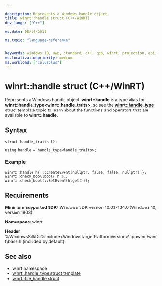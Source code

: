 ```yaml
---

description: Represents a Windows handle object.
title: winrt::handle struct (C++/WinRT)
dev_langs: ["C++"]

ms.date: 05/14/2018

ms.topic: "language-reference"


keywords: windows 10, uwp, standard, c++, cpp, winrt, projection, api, reference, Windows, handle
ms.localizationpriority: medium
ms.workload: ["cplusplus"]
---
```


# winrt::handle struct (C++/WinRT)

Represents a Windows handle object. **winrt::handle** is a type alias for **winrt::handle_type&lt;winrt::handle_traits&gt;**, so see the [**winrt::handle_type**](handle-type.md) struct template topic to learn about the functions and operators that are available to **winrt::handle**.

## Syntax
```cppwinrt
struct handle_traits {};

using handle = handle_type<handle_traits>;
```

### Example
```cppwinrt
winrt::handle h{ ::CreateEvent(nullptr, false, false, nullptr) };
winrt::check_bool(bool{ h });
winrt::check_bool(::SetEvent(h.get()));
```

## Requirements
**Minimum supported SDK:** Windows SDK version 10.0.17134.0 (Windows 10, version 1803)

**Namespace:** winrt

**Header** %WindowsSdkDir%Include\<WindowsTargetPlatformVersion>\cppwinrt\winrt\base.h (included by default)

## See also 
* [winrt namespace](winrt.md)
* [winrt::handle_type struct template](handle-type.md)
* [winrt::file_handle struct](file-handle.md)
